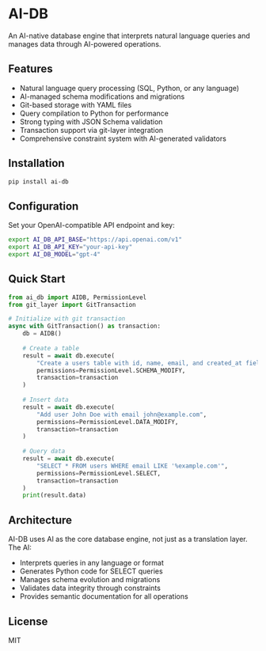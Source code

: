 # AI-DB

An AI-native database engine that interprets natural language queries and manages data through AI-powered operations.

## Features

- Natural language query processing (SQL, Python, or any language)
- AI-managed schema modifications and migrations
- Git-based storage with YAML files
- Query compilation to Python for performance
- Strong typing with JSON Schema validation
- Transaction support via git-layer integration
- Comprehensive constraint system with AI-generated validators

## Installation

```bash
pip install ai-db
```

## Configuration

Set your OpenAI-compatible API endpoint and key:

```bash
export AI_DB_API_BASE="https://api.openai.com/v1"
export AI_DB_API_KEY="your-api-key"
export AI_DB_MODEL="gpt-4"
```

## Quick Start

```python
from ai_db import AIDB, PermissionLevel
from git_layer import GitTransaction

# Initialize with git transaction
async with GitTransaction() as transaction:
    db = AIDB()
    
    # Create a table
    result = await db.execute(
        "Create a users table with id, name, email, and created_at fields",
        permissions=PermissionLevel.SCHEMA_MODIFY,
        transaction=transaction
    )
    
    # Insert data
    result = await db.execute(
        "Add user John Doe with email john@example.com",
        permissions=PermissionLevel.DATA_MODIFY,
        transaction=transaction
    )
    
    # Query data
    result = await db.execute(
        "SELECT * FROM users WHERE email LIKE '%example.com'",
        permissions=PermissionLevel.SELECT,
        transaction=transaction
    )
    print(result.data)
```

## Architecture

AI-DB uses AI as the core database engine, not just as a translation layer. The AI:
- Interprets queries in any language or format
- Generates Python code for SELECT queries
- Manages schema evolution and migrations
- Validates data integrity through constraints
- Provides semantic documentation for all operations

## License

MIT